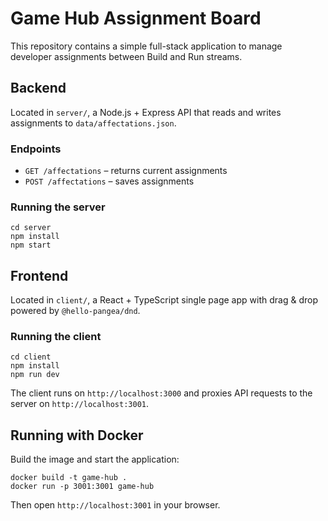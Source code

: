 # Game Hub Assignment Board

This repository contains a simple full-stack application to manage developer assignments between Build and Run streams.

## Backend

Located in `server/`, a Node.js + Express API that reads and writes assignments to `data/affectations.json`.

### Endpoints
- `GET /affectations` – returns current assignments
- `POST /affectations` – saves assignments

### Running the server
```
cd server
npm install
npm start
```

## Frontend

Located in `client/`, a React + TypeScript single page app with drag & drop powered by `@hello-pangea/dnd`.

### Running the client
```
cd client
npm install
npm run dev
```

The client runs on `http://localhost:3000` and proxies API requests to the server on `http://localhost:3001`.

## Running with Docker

Build the image and start the application:

```
docker build -t game-hub .
docker run -p 3001:3001 game-hub
```

Then open `http://localhost:3001` in your browser.
